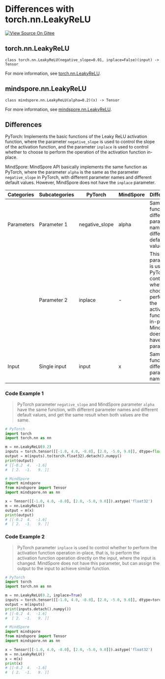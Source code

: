 # Differences with torch.nn.LeakyReLU

[![View Source On Gitee](https://mindspore-website.obs.cn-north-4.myhuaweicloud.com/website-images/r2.4.0/resource/_static/logo_source_en.svg)](https://gitee.com/mindspore/docs/blob/r2.4.0/docs/mindspore/source_en/note/api_mapping/pytorch_diff/LeakyReLU.md)

## torch.nn.LeakyReLU

```text
class torch.nn.LeakyReLU(negative_slope=0.01, inplace=False)(input) -> Tensor
```

For more information, see [torch.nn.LeakyReLU](https://pytorch.org/docs/1.8.1/generated/torch.nn.LeakyReLU.html).

## mindspore.nn.LeakyReLU

```text
class mindspore.nn.LeakyReLU(alpha=0.2)(x) -> Tensor
```

For more information, see [mindspore.nn.LeakyReLU](https://mindspore.cn/docs/en/r2.4.0/api_python/nn/mindspore.nn.LeakyReLU.html).

## Differences

PyTorch: Implements the basic functions of the Leaky ReLU activation function, where the parameter `negative_slope` is used to control the slope of the activation function, and the parameter `inplace` is used to control whether to choose to perform the operation of the activation function in-place.

MindSpore: MindSpore API basically implements the same function as PyTorch, where the parameter `alpha` is the same as the parameter `negative_slope` in PyTorch, with different parameter names and different default values. However, MindSpore does not have the `inplace` parameter.

| Categories | Subcategories |PyTorch | MindSpore | Difference |
| ---- | ----- | ------- | --------- | ------------- |
|Parameters | Parameter 1 | negative_slope | alpha |Same function, different parameter names, different default values |
| | Parameter 2 | inplace | - | This parameter is used in PyTorch to control whether to choose to perform the activation function in-place. MindSpore does not have this parameter|
|Input | Single input | input | x | Same function, different parameter names|

### Code Example 1

> PyTorch parameter `negative_slope` and MindSpore parameter `alpha` have the same function, with different parameter names and different default values, and get the same result when both values are the same.

```python
# PyTorch
import torch
import torch.nn as nn

m = nn.LeakyReLU(0.2)
inputs = torch.tensor([[-1.0, 4.0, -8.0], [2.0, -5.0, 9.0]], dtype=float)
output = m(inputs).to(torch.float32).detach().numpy()
print(output)
# [[-0.2  4.  -1.6]
#  [ 2.  -1.   9. ]]

# MindSpore
import mindspore
from mindspore import Tensor
import mindspore.nn as nn

x = Tensor([[-1.0, 4.0, -8.0], [2.0, -5.0, 9.0]]).astype('float32')
m = nn.LeakyReLU()
output = m(x)
print(output)
# [[-0.2  4.  -1.6]
#  [ 2.  -1.   9. ]]
```

### Code Example 2

> PyTorch parameter `inplace` is used to control whether to perform the activation function operation in-place, that is, to perform the activation function operation directly on the input, where the input is changed. MindSpore does not have this parameter, but can assign the output to the input to achieve similar function.

```python
# PyTorch
import torch
import torch.nn as nn

m = nn.LeakyReLU(0.2, inplace=True)
inputs = torch.tensor([[-1.0, 4.0, -8.0], [2.0, -5.0, 9.0]], dtype=torch.float32)
output = m(inputs)
print(inputs.detach().numpy())
# [[-0.2  4.  -1.6]
#  [ 2.  -1.   9. ]]

# MindSpore
import mindspore
from mindspore import Tensor
import mindspore.nn as nn

x = Tensor([[-1.0, 4.0, -8.0], [2.0, -5.0, 9.0]]).astype('float32')
m = nn.LeakyReLU()
x = m(x)
print(x)
# [[-0.2  4.  -1.6]
#  [ 2.  -1.   9. ]]
```
